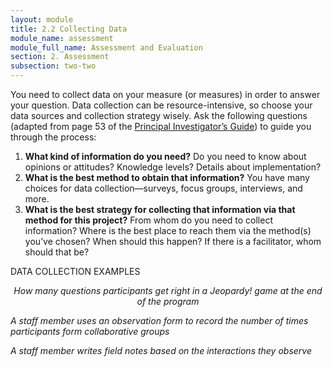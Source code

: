 ```yaml
---
layout: module
title: 2.2 Collecting Data
module_name: assessment
module_full_name: Assessment and Evaluation
section: 2. Assessment
subsection: two-two
---
```


You need to collect data on your measure (or measures) in order to answer your question. Data collection can be resource-intensive, so choose your data sources and collection strategy wisely. Ask the following questions (adapted from page 53 of the <a href="https://projectoutcome.org/surveys-resources/informed-consent-guidelines" target="_blank">Principal Investigator’s Guide</a>) to guide you through the process:  

1. **What kind of information do you need?** Do you need to know about opinions or attitudes? Knowledge levels? Details about implementation?  
2. **What is the best method to obtain that information?** You have many choices for data collection—surveys, focus groups, interviews, and more.  
3. **What is the best strategy for collecting that information via that method for this project?** From whom do you need to collect information? Where is the best place to reach them via the method(s) you’ve chosen? When should this happen? If there is a facilitator, whom should that be?  

<div class="case_study_box">  

<p><span class="box-title">DATA COLLECTION EXAMPLES</span></p> 

<p style="text-align:center">
  <i>How many questions participants get right in a Jeopardy! game at the end of the program</i><br>

  <i>A staff member uses an observation form to record the number of times participants form collaborative groups</i>

  <i>A staff member writes field notes based on the interactions they observe</i></p>  

</div>
